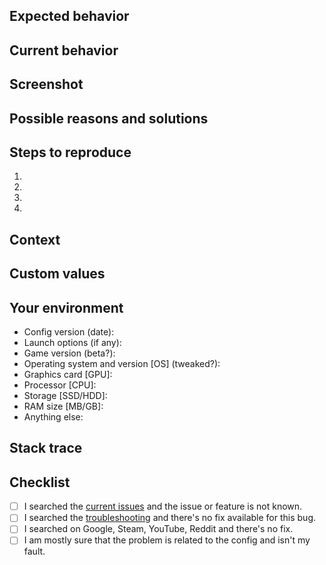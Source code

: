 <!--- Provide a general summary of the issue in the Title above. -->

## Expected behavior
<!--- If you're describing a bug, tell us what should happen. -->
<!--- If you're suggesting a change/improvement, tell us how it should work. -->

## Current behavior
<!--- If describing a bug, tell us what happens instead of the expected behavior. -->
<!--- If suggesting a change/improvement, explain the difference from current behavior. -->

## Screenshot
<!--- (Optional) -->
<!--- If incur a bug, make a screenshot to help us understand the context more clearly. -->
<!--- If suggesting a change/improvement, make a screenshot of your ideea to help us understand it and implement it as easily as possible. -->

## Possible reasons and solutions
<!--- (Optional) -->
<!--- If incur a bug, suggest a fix/reason for the bug. -->
<!--- If suggesting a change/improvement, give us ideas how to implement the addition. -->

## Steps to reproduce
<!--- (For bugs) --->
<!--- Provide a link to a live example or an unambiguous set of steps to reproduce this bug. -->
1.
2.
3.
4.

## Context
<!--- How has this issue affected you? How it appeared? What are you trying to accomplish? -->
<!--- Providing context helps us come up with a solution that is most useful in the real world. -->

## Custom values
<!--- (Optional) -->
<!--- (For bugs) --->
<!--- Modified any values? Added any new commands? Tweaked anything? --->

## Your environment
<!--- (For bugs) --->
<!--- Include as many relevant details about your environment. -->
* Config version (date):
* Launch options (if any):
* Game version (beta?):
* Operating system and version [OS] (tweaked?):
* Graphics card [GPU]:
* Processor [CPU]:
* Storage [SSD/HDD]:
* RAM size [MB/GB]:
* Anything else:

## Stack trace
<!--- Include stack trace of the logs/console. -->

## Checklist
<!--- Go over all the following points, and put an `x` in all the boxes that apply. -->
- [ ] I searched the [current issues](https://github.com/ArmynC/ArminC-AutoExec/issues) and the issue or feature is not known.
- [ ] I searched the [troubleshooting](https://github.com/ArmynC/ArminC-AutoExec/wiki/Troubleshooting) and there's no fix available for this bug.
- [ ] I searched on Google, Steam, YouTube, Reddit and there's no fix.
- [ ] I am mostly sure that the problem is related to the config and isn't my fault.